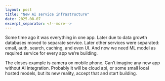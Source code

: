 ```yaml
---
layout: post
title: "New AI service infrastructure"
date: 2025-08-07
excerpt_separator: <!--more-->
---
```


Some time ago it was everything in one app. Later due to data growth databases moved to separate service. Later other services were separated: email, auth, search, caching, and even UI. And now we need ML model as required service for every app we’re building.

The closes example is camera on mobile phone.  Can’t imagine any new app without AI integration. Probably it will be cloud api, or some small local hosted models, but its new reality, accept that and start building.